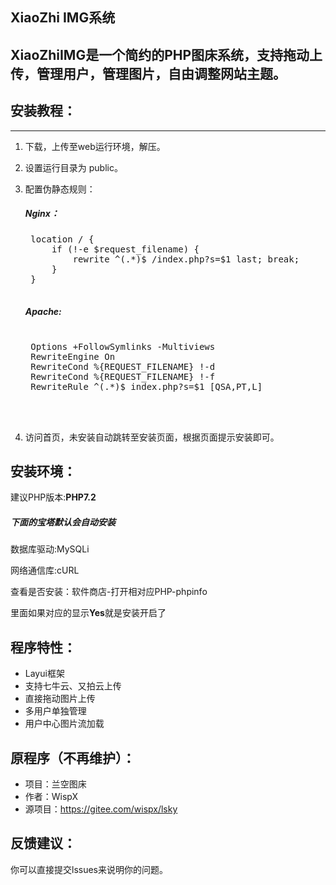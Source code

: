 ## XiaoZhi IMG系统

## XiaoZhiIMG是一个简约的PHP图床系统，支持拖动上传，管理用户，管理图片，自由调整网站主题。

## 安装教程：
***


1. 下载，上传至web运行环境，解压。
2. 设置运行目录为 public。
3. 配置伪静态规则：
    ##### Nginx：
    <pre>
    location / {
        if (!-e $request_filename) {
        	rewrite ^(.*)$ /index.php?s=$1 last; break;
    	}
    }
    </pre>

    ##### Apache:
    <pre><IfModule mod_rewrite.c>
    Options +FollowSymlinks -Multiviews
    RewriteEngine On
    RewriteCond %{REQUEST_FILENAME} !-d
    RewriteCond %{REQUEST_FILENAME} !-f
    RewriteRule ^(.*)$ index.php?s=$1 [QSA,PT,L]
    </IfModule>

    </pre>

4. 访问首页，未安装自动跳转至安装页面，根据页面提示安装即可。

## 安装环境：
建议PHP版本:**PHP7.2**

##### 下面的宝塔默认会自动安装

数据库驱动:MySQLi

网络通信库:cURL

查看是否安装：软件商店-打开相对应PHP-phpinfo

里面如果对应的显示**Yes**就是安装开启了

## 程序特性：

 - Layui框架
 - 支持七牛云、又拍云上传
 - 直接拖动图片上传
 - 多用户单独管理
 - 用户中心图片流加载

## 原程序（不再维护）：

 - 项目：兰空图床
 - 作者：WispX
 - 源项目：https://gitee.com/wispx/lsky

## 反馈建议：

你可以直接提交lssues来说明你的问题。
